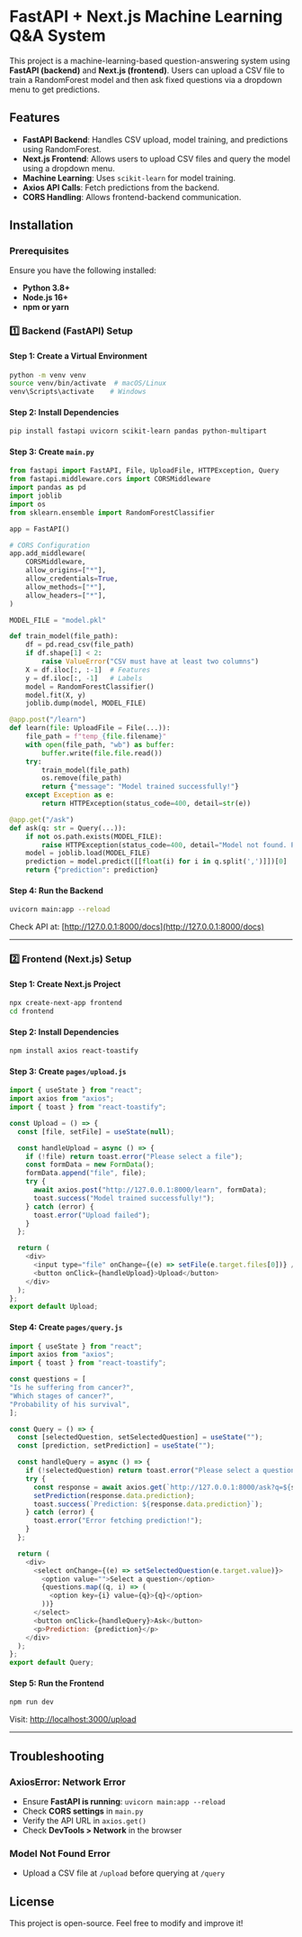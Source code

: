 # FastAPI + Next.js Machine Learning Q&A System

This project is a machine-learning-based question-answering system using **FastAPI (backend)** and **Next.js (frontend)**. Users can upload a CSV file to train a RandomForest model and then ask fixed questions via a dropdown menu to get predictions.

## Features
- **FastAPI Backend**: Handles CSV upload, model training, and predictions using RandomForest.
- **Next.js Frontend**: Allows users to upload CSV files and query the model using a dropdown menu.
- **Machine Learning**: Uses `scikit-learn` for model training.
- **Axios API Calls**: Fetch predictions from the backend.
- **CORS Handling**: Allows frontend-backend communication.

## Installation
### Prerequisites
Ensure you have the following installed:
- **Python 3.8+**
- **Node.js 16+**
- **npm or yarn**

### 1️⃣ Backend (FastAPI) Setup
#### Step 1: Create a Virtual Environment
```bash
python -m venv venv
source venv/bin/activate  # macOS/Linux
venv\Scripts\activate    # Windows
```
#### Step 2: Install Dependencies
```bash
pip install fastapi uvicorn scikit-learn pandas python-multipart
```
#### Step 3: Create `main.py`
```python
from fastapi import FastAPI, File, UploadFile, HTTPException, Query
from fastapi.middleware.cors import CORSMiddleware
import pandas as pd
import joblib
import os
from sklearn.ensemble import RandomForestClassifier

app = FastAPI()

# CORS Configuration
app.add_middleware(
    CORSMiddleware,
    allow_origins=["*"],
    allow_credentials=True,
    allow_methods=["*"],
    allow_headers=["*"],
)

MODEL_FILE = "model.pkl"

def train_model(file_path):
    df = pd.read_csv(file_path)
    if df.shape[1] < 2:
        raise ValueError("CSV must have at least two columns")
    X = df.iloc[:, :-1]  # Features
    y = df.iloc[:, -1]   # Labels
    model = RandomForestClassifier()
    model.fit(X, y)
    joblib.dump(model, MODEL_FILE)

@app.post("/learn")
def learn(file: UploadFile = File(...)):
    file_path = f"temp_{file.filename}"
    with open(file_path, "wb") as buffer:
        buffer.write(file.file.read())
    try:
        train_model(file_path)
        os.remove(file_path)
        return {"message": "Model trained successfully!"}
    except Exception as e:
        return HTTPException(status_code=400, detail=str(e))

@app.get("/ask")
def ask(q: str = Query(...)):
    if not os.path.exists(MODEL_FILE):
        raise HTTPException(status_code=400, detail="Model not found. Please train first.")
    model = joblib.load(MODEL_FILE)
    prediction = model.predict([[float(i) for i in q.split(',')]])[0]
    return {"prediction": prediction}
```
#### Step 4: Run the Backend
```bash
uvicorn main:app --reload
```
Check API at: [http://127.0.0.1:8000/docs](http://127.0.0.1:8000/docs)

---

### 2️⃣ Frontend (Next.js) Setup
#### Step 1: Create Next.js Project
```bash
npx create-next-app frontend
cd frontend
```
#### Step 2: Install Dependencies
```bash
npm install axios react-toastify
```
#### Step 3: Create `pages/upload.js`
```javascript
import { useState } from "react";
import axios from "axios";
import { toast } from "react-toastify";

const Upload = () => {
  const [file, setFile] = useState(null);

  const handleUpload = async () => {
    if (!file) return toast.error("Please select a file");
    const formData = new FormData();
    formData.append("file", file);
    try {
      await axios.post("http://127.0.0.1:8000/learn", formData);
      toast.success("Model trained successfully!");
    } catch (error) {
      toast.error("Upload failed");
    }
  };

  return (
    <div>
      <input type="file" onChange={(e) => setFile(e.target.files[0])} />
      <button onClick={handleUpload}>Upload</button>
    </div>
  );
};
export default Upload;
```
#### Step 4: Create `pages/query.js`
```javascript
import { useState } from "react";
import axios from "axios";
import { toast } from "react-toastify";

const questions = [
"Is he suffering from cancer?",
"Which stages of cancer?",
"Probability of his survival",
];

const Query = () => {
  const [selectedQuestion, setSelectedQuestion] = useState("");
  const [prediction, setPrediction] = useState("");

  const handleQuery = async () => {
    if (!selectedQuestion) return toast.error("Please select a question!");
    try {
      const response = await axios.get(`http://127.0.0.1:8000/ask?q=${selectedQuestion}`);
      setPrediction(response.data.prediction);
      toast.success(`Prediction: ${response.data.prediction}`);
    } catch (error) {
      toast.error("Error fetching prediction!");
    }
  };

  return (
    <div>
      <select onChange={(e) => setSelectedQuestion(e.target.value)}>
        <option value="">Select a question</option>
        {questions.map((q, i) => (
          <option key={i} value={q}>{q}</option>
        ))}
      </select>
      <button onClick={handleQuery}>Ask</button>
      <p>Prediction: {prediction}</p>
    </div>
  );
};
export default Query;
```
#### Step 5: Run the Frontend
```bash
npm run dev
```
Visit: [http://localhost:3000/upload](http://localhost:3000/upload)

---

## Troubleshooting
### **AxiosError: Network Error**
- Ensure **FastAPI is running**: `uvicorn main:app --reload`
- Check **CORS settings** in `main.py`
- Verify the API URL in `axios.get()`
- Check **DevTools > Network** in the browser

### **Model Not Found Error**
- Upload a CSV file at `/upload` before querying at `/query`

## License
This project is open-source. Feel free to modify and improve it!

